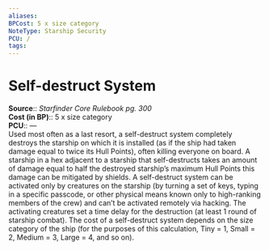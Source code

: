 ```yaml
---
aliases: 
BPCost: 5 x size category  
NoteType: Starship Security
PCU: /
tags: 
---
```


# Self-destruct System

**Source**:: _Starfinder Core Rulebook pg. 300_  
**Cost (in BP)**:: 5 x size category  
**PCU**:: —  
Used most often as a last resort, a self-destruct system completely destroys the starship on which it is installed (as if the ship had taken damage equal to twice its Hull Points), often killing everyone on board. A starship in a hex adjacent to a starship that self-destructs takes an amount of damage equal to half the destroyed starship’s maximum Hull Points
this damage can be mitigated by shields. A self-destruct system can be activated only by creatures on the starship (by turning a set of keys, typing in a specific passcode, or other physical means known only to high-ranking members of the crew) and can’t be activated remotely via hacking. The activating creatures set a time delay for the destruction (at least 1 round of starship combat). The cost of a self-destruct system depends on the size category of the ship (for the purposes of this calculation, Tiny = 1, Small = 2, Medium = 3, Large = 4, and so on).
